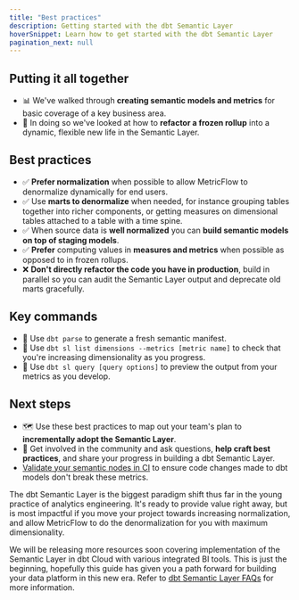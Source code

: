 ```yaml
---
title: "Best practices"
description: Getting started with the dbt Semantic Layer
hoverSnippet: Learn how to get started with the dbt Semantic Layer
pagination_next: null
---
```


## Putting it all together

- 📊 We've walked through **creating semantic models and metrics** for basic coverage of a key business area.
- 🔁 In doing so we've looked at how to **refactor a frozen rollup** into a dynamic, flexible new life in the Semantic Layer.

## Best practices

- ✅ **Prefer normalization** when possible to allow MetricFlow to denormalize dynamically for end users.
- ✅ Use **marts to denormalize** when needed, for instance grouping tables together into richer components, or getting measures on dimensional tables attached to a table with a time spine.
- ✅ When source data is **well normalized** you can **build semantic models on top of staging models**.
- ✅ **Prefer** computing values in **measures and metrics** when possible as opposed to in frozen rollups.
- ❌ **Don't directly refactor the code you have in production**, build in parallel so you can audit the Semantic Layer output and deprecate old marts gracefully.

## Key commands

- 🔑 Use `dbt parse` to generate a fresh semantic manifest.
- 🔑 Use `dbt sl list dimensions --metrics [metric name]` to check that you're increasing dimensionality as you progress.
- 🔑 Use `dbt sl query [query options]` to preview the output from your metrics as you develop.

## Next steps

- 🗺️ Use these best practices to map out your team's plan to **incrementally adopt the Semantic Layer**.
- 🤗 Get involved in the community and ask questions, **help craft best practices**, and share your progress in building a dbt Semantic Layer.
- [Validate your semantic nodes in CI](/docs/deploy/ci-jobs#semantic-validations-in-ci) to ensure code changes made to dbt models don't break these metrics.

The dbt Semantic Layer is the biggest paradigm shift thus far in the young practice of analytics engineering. It's ready to provide value right away, but is most impactful if you move your project towards increasing normalization, and allow MetricFlow to do the denormalization for you with maximum dimensionality.

We will be releasing more resources soon covering implementation of the Semantic Layer in dbt Cloud with various integrated BI tools. This is just the beginning, hopefully this guide has given you a path forward for building your data platform in this new era. Refer to [dbt Semantic Layer FAQs](/docs/use-dbt-semantic-layer/sl-faqs) for more information.
